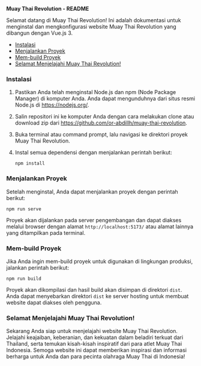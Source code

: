 **Muay Thai Revolution - README**

Selamat datang di Muay Thai Revolution! Ini adalah dokumentasi untuk menginstal dan mengkonfigurasi website Muay Thai Revolution yang dibangun dengan Vue.js 3.

- [Instalasi](#instalasi)
- [Menjalankan Proyek](#menjalankan-proyek)
- [Mem-build Proyek](#mem-build-proyek)
- [Selamat Menjelajahi Muay Thai Revolution!](#selamat-menjelajahi-muay-thai-revolution)


### Instalasi

1. Pastikan Anda telah menginstal Node.js dan npm (Node Package Manager) di komputer Anda. Anda dapat mengunduhnya dari situs resmi Node.js di https://nodejs.org/.

2. Salin repositori ini ke komputer Anda dengan cara melakukan clone atau download zip dari https://github.com/or-abdillh/muay-thai-revolution.

3. Buka terminal atau command prompt, lalu navigasi ke direktori proyek Muay Thai Revolution.

4. Instal semua dependensi dengan menjalankan perintah berikut:
   ```
   npm install
   ```

### Menjalankan Proyek

Setelah menginstal, Anda dapat menjalankan proyek dengan perintah berikut:
```
npm run serve
```

Proyek akan dijalankan pada server pengembangan dan dapat diakses melalui browser dengan alamat `http://localhost:5173/` atau alamat lainnya yang ditampilkan pada terminal.

### Mem-build Proyek

Jika Anda ingin mem-build proyek untuk digunakan di lingkungan produksi, jalankan perintah berikut:
```
npm run build
```

Proyek akan dikompilasi dan hasil build akan disimpan di direktori `dist`. Anda dapat menyebarkan direktori `dist` ke server hosting untuk membuat website dapat diakses oleh pengguna.

### Selamat Menjelajahi Muay Thai Revolution!

Sekarang Anda siap untuk menjelajahi website Muay Thai Revolution. Jelajahi keajaiban, keberanian, dan kekuatan dalam beladiri terkuat dari Thailand, serta temukan kisah-kisah inspiratif dari para atlet Muay Thai Indonesia. Semoga website ini dapat memberikan inspirasi dan informasi berharga untuk Anda dan para pecinta olahraga Muay Thai di Indonesia!